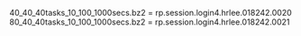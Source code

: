 40_40_40tasks_10_100_1000secs.bz2 = rp.session.login4.hrlee.018242.0020
80_40_40tasks_10_100_1000secs.bz2 = rp.session.login4.hrlee.018242.0021
